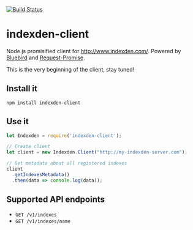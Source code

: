 [![Build Status](https://travis-ci.org/Sn0wFox/indexden-client.svg?branch=master)](https://travis-ci.org/Sn0wFox/indexden-client)

# indexden-client
Node.js promisified client for http://www.indexden.com/.
Powered by [Bluebird](https://github.com/petkaantonov/bluebird)
and [Request-Promise](https://github.com/request/request-promise).

This is the very beginning of the client, stay tuned!

## Install it
`npm install indexden-client`

## Use it
```js
let Indexden = require('indexden-client');

// Create client
let client = new Indexden.Client("http://my-indexden-server.com");

// Get metadata about all registered indexes
client
  .getIndexesMetadata()
  .then(data => console.log(data));
```

## Supported API endpoints

* `GET /v1/indexes`
* `GET /v1/indexes/name`